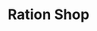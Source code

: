 ---
title: "Ration Shop"
url: /moodadi/ration-shop-chingapuram-pallikal-road/
shop: Lebensmittel
---